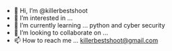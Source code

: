 - 👋 Hi, I’m @killerbestshoot
- 👀 I’m interested in ...
- 🌱 I’m currently learning ... python and cyber security
- 💞️ I’m looking to collaborate on ...
- 📫 How to reach me ... killerbestshoot@gmail.com

<!---
killerbestshoot/killerbestshoot is a ✨ special ✨ repository because its `README.md` (this file) appears on your GitHub profile.
You can click the Preview link to take a look at your changes.
--->
